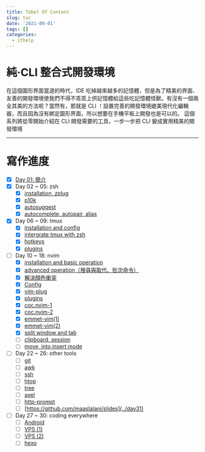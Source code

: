```yaml
---
title: Tabel Of Content
slug: toc
date: '2021-09-01'
tags: []
categories:
  - ithelp
---
```


# 純‧CLI 整合式開發環境

在這個圖形界面當道的時代，IDE 吃掉越來越多的記憶體，但是為了精美的界面、友善的開發環境使我們不得不乖乖上供記憶體給這些吃記憶體怪獸。有沒有一個兩全其美的方法呢？當然有，那就是 CLI ！設置完善的開發環境媲美現代化編輯器，而且因為沒有綁定圖形界面，所以想要在手機平板上開發也是可以的。
這個系列將從零開始介紹在 CLI 開發需要的工具，一步一步把 CLI 變成實用精美的開發環境

---

# 寫作進度

-   [x] [Day 01: 簡介](../day01)
-   [x] Day 02 ~ 05: zsh
    -   [x] [installation, zplug](../day02)
    -   [x] [p10k](../day03)
    -   [x] [autosuggest](../day04)
    -   [x] [autocomplete, autopair, alias](../day05)
-   [x] Day 06 ~ 09: tmux
    -   [x] [installation and config](../day06)
    -   [x] [intergrate tmux with zsh](../day07)
    -   [x] [hotkeys](../day08)
    -   [x] [plugins](../day09)
-   [ ] Day 10 ~ 18: nvim
    -   [x] [installation and basic operation](../day10)
    -   [x] [advanced operation（搜尋與取代、批次命令）](../day11)
    -   [x] [解決顏色衝突](../day12)
    -   [x] [Config](../day13)
    -   [x] [vim-plug](../day14)
    -   [x] [plugins](../day15)
    -   [x] [coc.nvim-1](../day16)
    -   [x] [coc.nvim-2](../day17)
    -   [x] [emmet-vim(1)](../day18)
    -   [x] [emmet-vim(2)](../day19)
    -   [x] [split window and tab](../day20)
    -   [ ] [clipboard, session](../day21)
    -   [ ] [move, into insert mode](../day22)
-   [ ] Day 22 ~ 26: other tools
    -   [ ] [git](../day23)
    -   [ ] [awk](../day24)
    -   [ ] [ssh](../day25)
    -   [ ] [htop](../day27)
    -   [ ] [tree](../day28)
    -   [ ] [axel](../day29)
    -   [ ] [http-prompt](../day30)
    -   [ ] [https://github.com/maaslalani/slides](../day31)
-   [ ] Day 27 ~ 30: coding everywhere
    -   [ ] [Android](../day32)
    -   [ ] [VPS (1)](../day33)
    -   [ ] [VPS (2)](../day34)
    -   [ ] [hexo](../day35)
